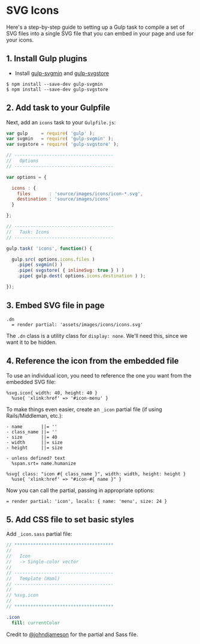 # SVG Icons

Here's a step-by-step guide to setting up a Gulp task to compile a set of SVG files into a single SVG file that you can embed in your page and use for your icons.

## 1. Install Gulp plugins

- Install [gulp-svgmin](https://www.npmjs.com/package/gulp-svgmin) and [gulp-svgstore](https://www.npmjs.com/package/gulp-svgstore)

```
$ npm install --save-dev gulp-svgmin
$ npm install --save-dev gulp-svgstore
```

## 2. Add task to your Gulpfile

Next, add an `icons` task to your `Gulpfile.js`:

```javascript
var gulp     = require( 'gulp' );
var svgmin   = require( 'gulp-svgmin' );
var svgstore = require( 'gulp-svgstore' );

// -------------------------------------
//   Options
// -------------------------------------

var options = {

  icons : {
    files       : 'source/images/icons/icon-*.svg',
    destination : 'source/images/icons'
  }

};

// -------------------------------------
//   Task: Icons
// -------------------------------------

gulp.task( 'icons', function() {

  gulp.src( options.icons.files )
    .pipe( svgmin() )
    .pipe( svgstore( { inlineSvg: true } ) )
    .pipe( gulp.dest( options.icons.destination ) );

});
```

## 3. Embed SVG file in page

```haml
.dn
  = render partial: 'assets/images/icons/icons.svg'
```

The `.dn` class is a utility class for `display: none`. We'll need this, since we want it to be hidden.

## 4. Reference the icon from the embedded file

To use an individual icon, you need to reference the one you want from the embedded SVG file:

```haml
%svg.icon{ width: 40, height: 40 }
  %use{ 'xlink:href' => '#icon-menu' }
```

To make things even easier, create an `_icon` partial file (if using Rails/Middleman, etc.):

```haml
- name       ||= ''
- class_name ||= ''
- size       ||= 40
- width      ||= size
- height     ||= size

- unless defined? text
  %span.srt= name.humanize

%svg{ class: "icon #{ class_name }", width: width, height: height }
  %use{ 'xlink:href' => "#icon-#{ name }" }
```

Now you can call the partial, passing in appropriate options:

```haml
= render partial: 'icon', locals: { name: 'menu', size: 24 }
```

## 5. Add CSS file to set basic styles

Add `_icon.sass` partial file:

```sass
// *************************************
//
//   Icon
//   -> Single-color vector
//
// -------------------------------------
//   Template (Haml)
// -------------------------------------
//
// %svg.icon
//
// *************************************

.icon
  fill: currentColor
```

Credit to [@johndjameson](https://github.com/johndjameson) for the partial and Sass file.
